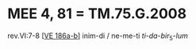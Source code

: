 # MEE 4, 81 = TM.75.G.2008

rev.VI:7-8 [[VE 186a-b]]    inim-di / ne-me-ti *ti-da-bir*<sub>5</sub>-*lum* 


[//begin]: # "Autogenerated link references for markdown compatibility"
[VE 186a-b]: <VE 186a-b> "VE 186a-b"
[//end]: # "Autogenerated link references"